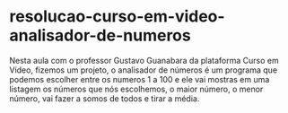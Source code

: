 # resolucao-curso-em-video-analisador-de-numeros
 Nesta aula com o professor Gustavo Guanabara da plataforma Curso em Vídeo, fizemos um projeto, o analisador de números é um programa que podemos escolher entre os numeros 1 a 100 e ele vai mostras em uma listagem os números que nós escolhemos, o maior número, o menor número, vai fazer a somos de todos e tirar a média.
